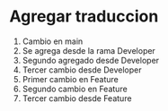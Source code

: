 # Agregar traduccion

1. Cambio en main
2. Se agrega desde la rama Developer
3. Segundo agregado desde Developer
4. Tercer cambio desde Developer
5. Primer cambio en Feature 
6. Segundo cambio en Feature
7. Tercer cambio desde Feature
